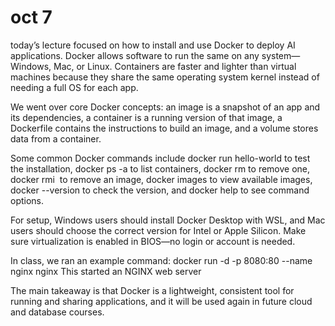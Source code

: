 # oct 7
today’s lecture focused on how to install and use Docker to deploy AI applications. Docker allows software to run the same on any system—Windows, Mac, or Linux. Containers are faster and lighter than virtual machines because they share the same operating system kernel instead of needing a full OS for each app.

We went over core Docker concepts: an image is a snapshot of an app and its dependencies, a container is a running version of that image, a Dockerfile contains the instructions to build an image, and a volume stores data from a container.

Some common Docker commands include docker run hello-world to test the installation, docker ps -a to list containers, docker rm <name> to remove one, docker rmi <image> to remove an image, docker images to view available images, docker --version to check the version, and docker help to see command options.

For setup, Windows users should install Docker Desktop with WSL, and Mac users should choose the correct version for Intel or Apple Silicon. Make sure virtualization is enabled in BIOS—no login or account is needed.

In class, we ran an example command:
docker run -d -p 8080:80 --name nginx nginx
This started an NGINX web server 

The main takeaway is that Docker is a lightweight, consistent tool for running and sharing applications, and it will be used again in future cloud and database courses.
